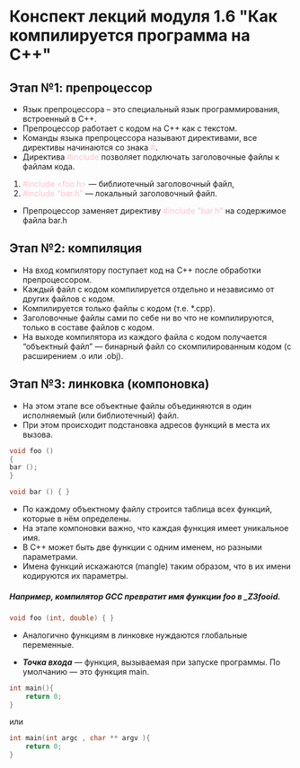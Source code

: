 <h1>Конспект лекций модуля 1.6 "Как компилируется программа на C++"</h1>

<h2>Этап №1: препроцессор</h2>

+ Язык препроцессора – это специальный язык программирования, встроенный в C++. 
+ Препроцессор работает с кодом на C++ как с текстом. 
+ Команды языка препроцессора называют директивами, все директивы начинаются со знака <span style="color: pink;">#</span>. 
+ Директива <span style="color: pink;">#include</span> позволяет подключать заголовочные
файлы к файлам кода.

1. <span style="color: pink;">#include <foo.h></span> — библиотечный заголовочный файл,
2. <span style="color: pink;">#include "bar.h" </span> — локальный заголовочный файл. 

+ Препроцессор заменяет директиву <span style="color: pink;">#include "bar.h" </span> на содержимое файла bar.h

<h2>Этап №2: компиляция</h2>

+ На вход компилятору поступает код на C++ после обработки препроцессором. 
+ Каждый файл с кодом компилируется отдельно и независимо от других файлов с кодом. 
+ Компилируется только файлы с кодом (т.е. *.cpp). 
+ Заголовочные файлы сами по себе ни во что не компилируются, только в составе файлов с кодом. 
+ На выходе компилятора из каждого файла с кодом получается “объектный файл” — бинарный файл со скомпилированным кодом (с расширением .o или .obj).

<h2>Этап №3: линковка (компоновка)</h2>

+ На этом этапе все объектные файлы объединяются в один исполняемый (или библиотечный) файл. 
+ При этом происходит подстановка адресов функций в места их вызова.

```c++
void foo ()
{
bar ();
}
```
```c++
void bar () { }
```

+ По каждому объектному файлу строится таблица всех функций, которые в нём определены.
+ На этапе компоновки важно, что каждая функция имеет уникальное имя.
+ В C++ может быть две функции с одним именем, но разными параметрами. 
+ Имена функций искажаются (mangle) таким образом, что в их имени кодируются их параметры. 

<h5>Например, компилятор GCC превратит имя функции foo в _Z3fooid.</h5>

```c++
void foo (int, double) { }
```

+ Аналогично функциям в линковке нуждаются глобальные переменные.

+ **_Точка входа_** — функция, вызываемая при запуске программы. По умолчанию — это функция main.

```c++
int main(){
    return 0;
}
```
или 
```c++
int main(int argc , char ** argv ){
    return 0;
}
```